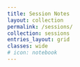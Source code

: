 ```yaml
---
title: Session Notes
layout: collection
permalink: /sessions/
collection: sessions
entries_layout: grid
classes: wide
# icon: notebook
---
```

